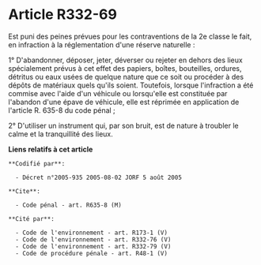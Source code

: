 # Article R332-69

Est puni des peines prévues pour les contraventions de la 2e classe le fait, en infraction à la réglementation d'une réserve
naturelle :

1° D'abandonner, déposer, jeter, déverser ou rejeter en dehors des lieux spécialement prévus à cet effet des papiers, boîtes,
bouteilles, ordures, détritus ou eaux usées de quelque nature que ce soit ou procéder à des dépôts de matériaux quels qu'ils
soient. Toutefois, lorsque l'infraction a été commise avec l'aide d'un véhicule ou lorsqu'elle est constituée par l'abandon
d'une épave de véhicule, elle est réprimée en application de l'article R. 635-8 du code pénal ;

2° D'utiliser un instrument qui, par son bruit, est de nature à troubler le calme et la tranquillité des lieux.

**Liens relatifs à cet article**

	**Codifié par**:

	  - Décret n°2005-935 2005-08-02 JORF 5 août 2005

	**Cite**:

	  - Code pénal - art. R635-8 (M)

	**Cité par**:

	  - Code de l'environnement - art. R173-1 (V)
	  - Code de l'environnement - art. R332-76 (V)
	  - Code de l'environnement - art. R332-79 (V)
	  - Code de procédure pénale - art. R48-1 (V)
